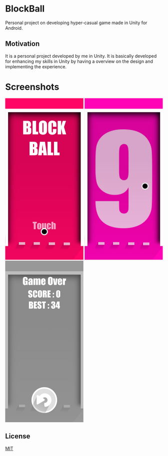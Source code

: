# BlockBall
Personal project on developing hyper-casual game made in Unity for Android.

## Motivation
It is a personal project developed by me in Unity. It is basically developed for enhancing my skills in Unity by having a overview on the design and implementing the experience.

# Screenshots
<img src="3.jpeg" width="250">
<img src="2.jpeg" width="250">
<img src="1.jpeg" width="250">

## License
[MIT](https://choosealicense.com/licenses/mit/)
